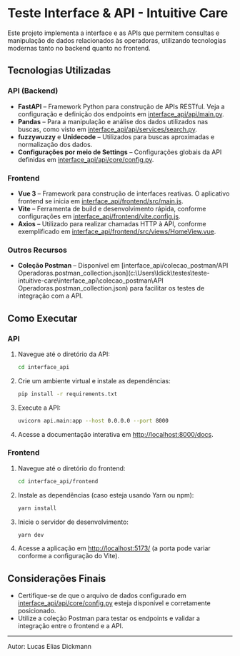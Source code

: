 # Teste Interface & API - Intuitive Care

Este projeto implementa a interface e as APIs que permitem consultas e manipulação de dados relacionados às operadoras, utilizando tecnologias modernas tanto no backend quanto no frontend.

## Tecnologias Utilizadas

### API (Backend)

- **FastAPI** – Framework Python para construção de APIs RESTful. Veja a configuração e definição dos endpoints em [interface_api/api/main.py](c:\Users\ldick\testes\teste-intuitive-care\interface_api\api\main.py).
- **Pandas** – Para a manipulação e análise dos dados utilizados nas buscas, como visto em [interface_api/api/services/search.py](c:\Users\ldick\testes\teste-intuitive-care\interface_api\api\services\search.py).
- **fuzzywuzzy** e **Unidecode** – Utilizados para buscas aproximadas e normalização dos dados.
- **Configurações por meio de Settings** – Configurações globais da API definidas em [interface_api/api/core/config.py](c:\Users\ldick\testes\teste-intuitive-care\interface_api\api\core\config.py).

### Frontend

- **Vue 3** – Framework para construção de interfaces reativas. O aplicativo frontend se inicia em [interface_api/frontend/src/main.js](c:\Users\ldick\testes\teste-intuitive-care\interface_api\frontend\src\main.js).
- **Vite** – Ferramenta de build e desenvolvimento rápida, conforme configurações em [interface_api/frontend/vite.config.js](c:\Users\ldick\testes\teste-intuitive-care\interface_api\frontend\vite.config.js).
- **Axios** – Utilizado para realizar chamadas HTTP à API, conforme exemplificado em [interface_api/frontend/src/views/HomeView.vue](c:\Users\ldick\testes\teste-intuitive-care\interface_api\frontend\src\views\HomeView.vue).

### Outros Recursos

- **Coleção Postman** – Disponível em [interface_api/colecao_postman/API Operadoras.postman_collection.json](c:\Users\ldick\testes\teste-intuitive-care\interface_api\colecao_postman\API Operadoras.postman_collection.json) para facilitar os testes de integração com a API.

## Como Executar

### API

1. Navegue até o diretório da API:

   ```sh
   cd interface_api
   ```

2. Crie um ambiente virtual e instale as dependências:
   ```sh
   pip install -r requirements.txt
   ```
3. Execute a API:
   ```sh
   uvicorn api.main:app --host 0.0.0.0 --port 8000
   ```
4. Acesse a documentação interativa em [http://localhost:8000/docs](http://localhost:8000/docs).

### Frontend

1. Navegue até o diretório do frontend:
   ```sh
   cd interface_api/frontend
   ```
2. Instale as dependências (caso esteja usando Yarn ou npm):
   ```sh
   yarn install
   ```
3. Inicie o servidor de desenvolvimento:
   ```sh
   yarn dev
   ```
4. Acesse a aplicação em [http://localhost:5173/](http://localhost:5173/) (a porta pode variar conforme a configuração do Vite).

## Considerações Finais

- Certifique-se de que o arquivo de dados configurado em [interface_api/api/core/config.py](c:\Users\ldick\testes\teste-intuitive-care\interface_api\api\core\config.py) esteja disponível e corretamente posicionado.
- Utilize a coleção Postman para testar os endpoints e validar a integração entre o frontend e a API.

---

Autor: Lucas Elias Dickmann
